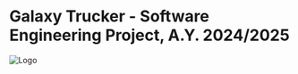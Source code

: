 # Galaxy Trucker - Software Engineering Project, A.Y. 2024/2025
![Logo](images/background_image_menu.png)


